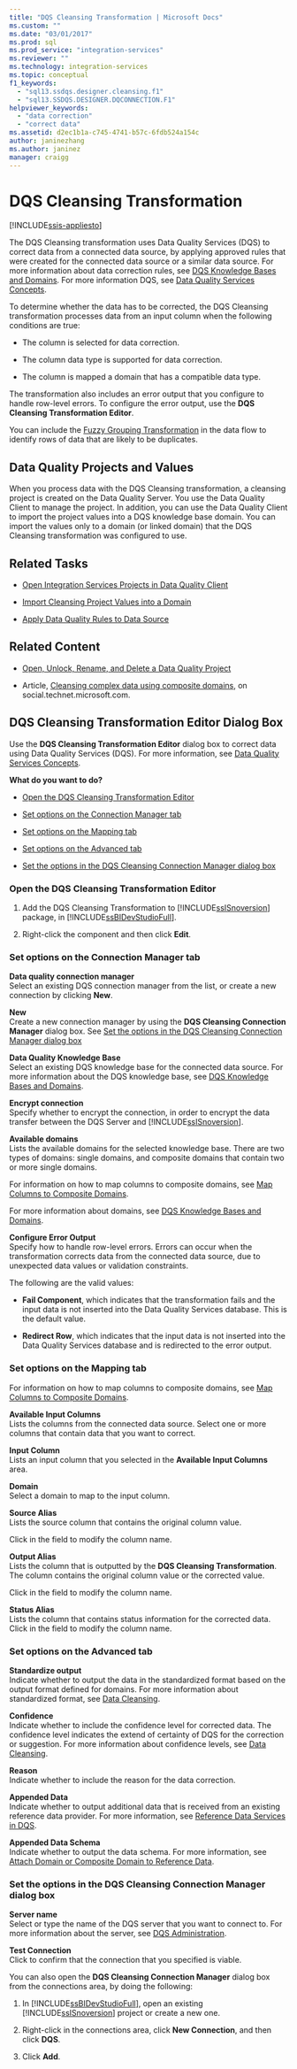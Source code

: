 ```yaml
---
title: "DQS Cleansing Transformation | Microsoft Docs"
ms.custom: ""
ms.date: "03/01/2017"
ms.prod: sql
ms.prod_service: "integration-services"
ms.reviewer: ""
ms.technology: integration-services
ms.topic: conceptual
f1_keywords: 
  - "sql13.ssdqs.designer.cleansing.f1"
  - "sql13.SSDQS.DESIGNER.DQCONNECTION.F1"
helpviewer_keywords: 
  - "data correction"
  - "correct data"
ms.assetid: d2ec1b1a-c745-4741-b57c-6fdb524a154c
author: janinezhang
ms.author: janinez
manager: craigg
---
```

# DQS Cleansing Transformation

[!INCLUDE[ssis-appliesto](../../../includes/ssis-appliesto-ssvrpluslinux-asdb-asdw-xxx.md)]


  The DQS Cleansing transformation uses Data Quality Services (DQS) to correct data from a connected data source, by applying approved rules that were created for the connected data source or a similar data source. For more information about data correction rules, see [DQS Knowledge Bases and Domains](../../../data-quality-services/dqs-knowledge-bases-and-domains.md). For more information DQS, see [Data Quality Services Concepts](../../../data-quality-services/data-quality-services-concepts.md).  
  
 To determine whether the data has to be corrected, the DQS Cleansing transformation processes data from an input column when the following conditions are true:  
  
-   The column is selected for data correction.  
  
-   The column data type is supported for data correction.  
  
-   The column is mapped a domain that has a compatible data type.  
  
 The transformation also includes an error output that you configure to handle row-level errors. To configure the error output, use the **DQS Cleansing Transformation Editor**.  
  
 You can include the [Fuzzy Grouping Transformation](../../../integration-services/data-flow/transformations/fuzzy-grouping-transformation.md) in the data flow to identify rows of data that are likely to be duplicates.  
  
## Data Quality Projects and Values  
 When you process data with the DQS Cleansing transformation, a cleansing project is created on the Data Quality Server. You use the Data Quality Client to manage the project. In addition, you can use the Data Quality Client to import the project values into a DQS knowledge base domain. You can import the values only to a domain (or linked domain) that the DQS Cleansing transformation was configured to use.  
  
## Related Tasks  
  
-   [Open Integration Services Projects in Data Quality Client](../../../data-quality-services/open-integration-services-projects-in-data-quality-client.md)  
  
-   [Import Cleansing Project Values into a Domain](../../../data-quality-services/import-cleansing-project-values-into-a-domain.md)  
  
-   [Apply Data Quality Rules to Data Source](../../../integration-services/data-flow/transformations/apply-data-quality-rules-to-data-source.md)  
  
## Related Content  
  
-   [Open, Unlock, Rename, and Delete a Data Quality Project](../../../data-quality-services/open-unlock-rename-and-delete-a-data-quality-project.md)  
  
-   Article, [Cleansing complex data using composite domains](https://social.technet.microsoft.com/wiki/contents/articles/13324.using-dqs-cleansing-complex-data-using-composite-domains.aspx), on social.technet.microsoft.com.  
  
## DQS Cleansing Transformation Editor Dialog Box
  Use the **DQS Cleansing Transformation Editor** dialog box to correct data using Data Quality Services (DQS). For more information, see [Data Quality Services Concepts](../../../data-quality-services/data-quality-services-concepts.md).  
  
 **What do you want to do?**  
  
-   [Open the DQS Cleansing Transformation Editor](#open)  
  
-   [Set options on the Connection Manager tab](#connection)  
  
-   [Set options on the Mapping tab](#mapping)  
  
-   [Set options on the Advanced tab](#advanced)  
  
-   [Set the options in the DQS Cleansing Connection Manager dialog box](#manager)  
  
###  <a name="open"></a> Open the DQS Cleansing Transformation Editor  
  
1.  Add the DQS Cleansing Transformation to [!INCLUDE[ssISnoversion](../../../includes/ssisnoversion-md.md)] package, in [!INCLUDE[ssBIDevStudioFull](../../../includes/ssbidevstudiofull-md.md)].  
  
2.  Right-click the component and then click **Edit**.  
  
###  <a name="connection"></a> Set options on the Connection Manager tab  
 **Data quality connection manager**  
 Select an existing DQS connection manager from the list, or create a new connection by clicking **New**.  
  
 **New**  
 Create a new connection manager by using the **DQS Cleansing Connection Manager** dialog box. See [Set the options in the DQS Cleansing Connection Manager dialog box](#manager)  
  
 **Data Quality Knowledge Base**  
 Select an existing DQS knowledge base for the connected data source. For more information about the DQS knowledge base, see [DQS Knowledge Bases and Domains](../../../data-quality-services/dqs-knowledge-bases-and-domains.md).  
  
 **Encrypt connection**  
 Specify whether to encrypt the connection, in order to encrypt the data transfer between the DQS Server and [!INCLUDE[ssISnoversion](../../../includes/ssisnoversion-md.md)].  
  
 **Available domains**  
 Lists the available domains for the selected knowledge base. There are two types of domains: single domains, and composite domains that contain two or more single domains.  
  
 For information on how to map columns to composite domains, see [Map Columns to Composite Domains](../../../integration-services/data-flow/transformations/map-columns-to-composite-domains.md).  
  
 For more information about domains, see [DQS Knowledge Bases and Domains](../../../data-quality-services/dqs-knowledge-bases-and-domains.md).  
  
 **Configure Error Output**  
 Specify how to handle row-level errors. Errors can occur when the transformation corrects data from the connected data source, due to unexpected data values or validation constraints.  
  
 The following are the valid values:  
  
-   **Fail Component**, which indicates that the transformation fails and the input data is not inserted into the Data Quality Services database. This is the default value.  
  
-   **Redirect Row**, which indicates that the input data is not inserted into the Data Quality Services database and is redirected to the error output.  
  
###  <a name="mapping"></a> Set options on the Mapping tab  
 For information on how to map columns to composite domains, see [Map Columns to Composite Domains](../../../integration-services/data-flow/transformations/map-columns-to-composite-domains.md).  
  
 **Available Input Columns**  
 Lists the columns from the connected data source. Select one or more columns that contain data that you want to correct.  
  
 **Input Column**  
 Lists an input column that you selected in the **Available Input Columns** area.  
  
 **Domain**  
 Select a domain to map to the input column.  
  
 **Source Alias**  
 Lists the source column that contains the original column value.  
  
 Click in the field to modify the column name.  
  
 **Output Alias**  
 Lists the column that is outputted by the **DQS Cleansing Transformation**. The column contains the original column value or the corrected value.  
  
 Click in the field to modify the column name.  
  
 **Status Alias**  
 Lists the column that contains status information for the corrected data. Click in the field to modify the column name.  
  
###  <a name="advanced"></a> Set options on the Advanced tab  
 **Standardize output**  
 Indicate whether to output the data in the standardized format based on the output format defined for domains. For more information about standardized format, see [Data Cleansing](../../../data-quality-services/data-cleansing.md).  
  
 **Confidence**  
 Indicate whether to include the confidence level for corrected data. The confidence level indicates the extend of certainty of DQS for the correction or suggestion. For more information about confidence levels, see [Data Cleansing](../../../data-quality-services/data-cleansing.md).  
  
 **Reason**  
 Indicate whether to include the reason for the data correction.  
  
 **Appended Data**  
 Indicate whether to output additional data that is received from an existing reference data provider. For more information, see [Reference Data Services in DQS](../../../data-quality-services/reference-data-services-in-dqs.md).  
  
 **Appended Data Schema**  
 Indicate whether to output the data schema. For more information, see [Attach Domain or Composite Domain to Reference Data](../../../data-quality-services/attach-domain-or-composite-domain-to-reference-data.md).  
  
###  <a name="manager"></a> Set the options in the DQS Cleansing Connection Manager dialog box  
 **Server name**  
 Select or type the name of the DQS server that you want to connect to. For more information about the server, see [DQS Administration](../../../data-quality-services/dqs-administration.md).  
  
 **Test Connection**  
 Click to confirm that the connection that you specified is viable.  
  
 You can also open the **DQS Cleansing Connection Manager** dialog box from the connections area, by doing the following:  
  
1.  In [!INCLUDE[ssBIDevStudioFull](../../../includes/ssbidevstudiofull-md.md)], open an existing [!INCLUDE[ssISnoversion](../../../includes/ssisnoversion-md.md)] project or create a new one.  
  
2.  Right-click in the connections area, click **New Connection**, and then click **DQS**.  
  
3.  Click **Add**.  
  
